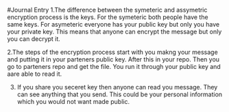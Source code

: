 #Journal Entry
1.The difference between the symeteric and assymetric encryption process is the keys. For the symeteric both people have the same keys. For asymeteric everyone has your public key but only you have your private key. This means that anyone can encrypt the message but only you can decrypt it. 

2.The steps of the encryption process start with you makng your message and putting it in your parteners public key. After this in your repo. Then you go to parteners repo and get the file. You run it through your public key and aare able to read it.

3. If you share you seceret key then anyone can read you message. They can see anything that you send. This could be your personal information which you would not want made public.
